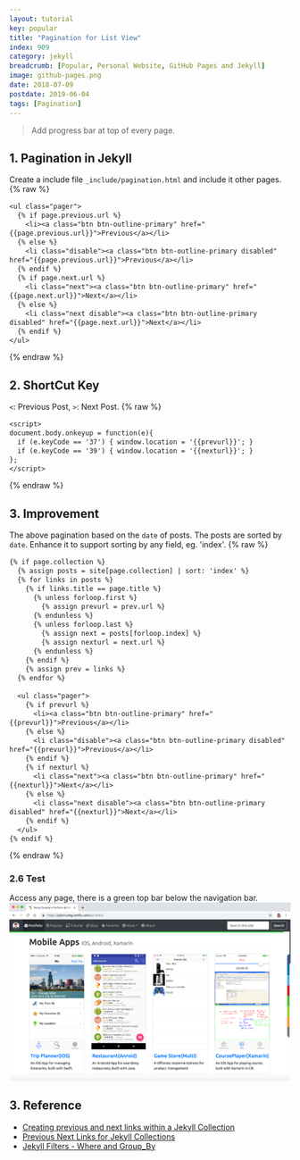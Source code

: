 ```yaml
---
layout: tutorial
key: popular
title: "Pagination for List View"
index: 909
category: jekyll
breadcrumb: [Popular, Personal Website, GitHub Pages and Jekyll]
image: github-pages.png
date: 2018-07-09
postdate: 2019-06-04
tags: [Pagination]
---
```


> Add progress bar at top of every page.

## 1. Pagination in Jekyll
Create a include file `_include/pagination.html` and include it other pages.
{% raw %}
```raw
<ul class="pager">
  {% if page.previous.url %}
    <li><a class="btn btn-outline-primary" href="{{page.previous.url}}">Previous</a></li>
  {% else %}
    <li class="disable"><a class="btn btn-outline-primary disabled" href="{{page.previous.url}}">Previous</a></li>
  {% endif %}
  {% if page.next.url %}
    <li class="next"><a class="btn btn-outline-primary" href="{{page.next.url}}">Next</a></li>
  {% else %}
    <li class="next disable"><a class="btn btn-outline-primary disabled" href="{{page.next.url}}">Next</a></li>
  {% endif %}
</ul>
```
{% endraw %}
## 2. ShortCut Key
`<`: Previous Post, `>`: Next Post.
{% raw %}
```raw
<script>
document.body.onkeyup = function(e){
  if (e.keyCode == '37') { window.location = '{{prevurl}}'; }
  if (e.keyCode == '39') { window.location = '{{nexturl}}'; }
};
</script>
```
{% endraw %}
## 3. Improvement
The above pagination based on the `date` of posts. The posts are sorted by `date`. Enhance it to support sorting by any field, eg. 'index'.
{% raw %}
```raw
{% if page.collection %}
  {% assign posts = site[page.collection] | sort: 'index' %}
  {% for links in posts %}
    {% if links.title == page.title %}
      {% unless forloop.first %}
        {% assign prevurl = prev.url %}
      {% endunless %}
      {% unless forloop.last %}
        {% assign next = posts[forloop.index] %}
        {% assign nexturl = next.url %}
      {% endunless %}
    {% endif %}
    {% assign prev = links %}
  {% endfor %}

  <ul class="pager">
    {% if prevurl %}
      <li><a class="btn btn-outline-primary" href="{{prevurl}}">Previous</a></li>
    {% else %}
      <li class="disable"><a class="btn btn-outline-primary disabled" href="{{prevurl}}">Previous</a></li>
    {% endif %}
    {% if nexturl %}
      <li class="next"><a class="btn btn-outline-primary" href="{{nexturl}}">Next</a></li>
    {% else %}
      <li class="next disable"><a class="btn btn-outline-primary disabled" href="{{nexturl}}">Next</a></li>
    {% endif %}
  </ul>
{% endif %}
```
{% endraw %}

### 2.6 Test
Access any page, there is a green top bar below the navigation bar.
![image](/public/images/githubpages/909/progress_bar.png)

## 3. Reference
* [Creating previous and next links within a Jekyll Collection](http://stories.upthebuzzard.com/jekyll_notes/2017-02-19-prev-and-next-within-a-jekyll-collection.html)
* [Previous Next Links for Jekyll Collections](https://gist.github.com/budparr/3e637e575471401d01ec)
* [Jekyll Filters - Where and Group_By](https://blog.webjeda.com/jekyll-filters/)
